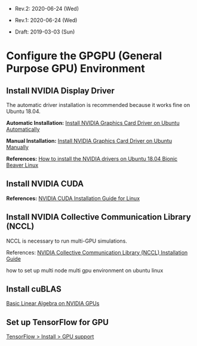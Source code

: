 * Rev.2: 2020-06-24 (Wed)

  

* Rev.1: 2020-06-24 (Wed)

* Draft: 2019-03-03 (Sun)

# Configure the GPGPU (General Purpose GPU) Environment

## Install NVIDIA Display Driver

The automatic driver installation is recommended because it works fine on Ubuntu 18.04. 

**Automatic Installation:** [Install NVIDIA Graphics Card Driver on Ubuntu Automatically](how_to_install/nvidia_graphics_card_driver_automatically.md)

**Manual Installation:** [Install NVIDIA Graphics Card Driver on Ubuntu Manually](how_to_install/nvidia_graphics_card_driver_manually.md)

**References:** [How to install the NVIDIA drivers on Ubuntu 18.04 Bionic Beaver Linux](https://linuxconfig.org/how-to-install-the-nvidia-drivers-on-ubuntu-18-04-bionic-beaver-linux)

## Install NVIDIA CUDA

**References:** [NVIDIA CUDA Installation Guide for Linux](https://docs.nvidia.com/cuda/cuda-installation-guide-linux/index.html#abstract)



## Install NVIDIA Collective Communication Library (NCCL)

NCCL is necessary to run multi-GPU simulations.

References: [NVIDIA Collective Communication Library (NCCL) Installation Guide](https://docs.nvidia.com/deeplearning/nccl/install-guide/index.html)

how to set up multi node multi gpu environment on ubuntu linux



## Install cuBLAS

[Basic Linear Algebra on NVIDIA GPUs](https://developer.nvidia.com/cublas)



## Set up TensorFlow for GPU

[TensorFlow > Install > GPU support](https://www.tensorflow.org/install/gpu)

